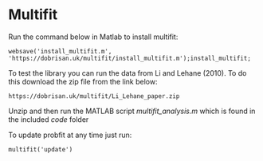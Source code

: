 # Multifit

Run the command below in Matlab to install multifit:

```
websave('install_multifit.m', 'https://dobrisan.uk/multifit/install_multifit.m');install_multifit;
```

To test the library you can run the data from Li and Lehane (2010). To do this download the zip file from the link below:

```
https://dobrisan.uk/multifit/Li_Lehane_paper.zip
```

Unzip and then run the MATLAB script *multifit_analysis.m* which is found in the included *code* folder

To update probfit at any time just run:

```
multifit('update')
```
